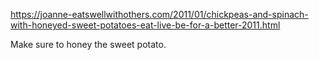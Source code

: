 https://joanne-eatswellwithothers.com/2011/01/chickpeas-and-spinach-with-honeyed-sweet-potatoes-eat-live-be-for-a-better-2011.html

Make sure to honey the sweet potato.

